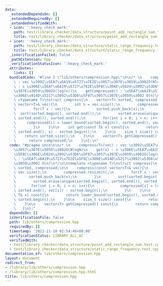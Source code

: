 ```yaml
---
data:
  _extendedDependsOn: []
  _extendedRequiredBy: []
  _extendedVerifiedWith:
  - icon: ':heavy_check_mark:'
    path: test/library_checker/data_structure/point_add_rectangle_sum.test.cpp
    title: test/library_checker/data_structure/point_add_rectangle_sum.test.cpp
  - icon: ':heavy_check_mark:'
    path: test/library_checker/data_structure/static_range_frequency.test.cpp
    title: test/library_checker/data_structure/static_range_frequency.test.cpp
  _isVerificationFailed: false
  _pathExtension: hpp
  _verificationStatusIcon: ':heavy_check_mark:'
  attributes:
    links: []
  bundledCode: "#line 2 \"lib/others/compression.hpp\"\n\n/* \n    compress<T>(vec)\
    \ : vec \u3092\u5EA7\u6A19\u5727\u7E2E\u3057\u307E\u3059\u3002O(NlogN)\n    get(x)\
    \ : x \u306E\u5EA7\u6A19\u5727\u7E2E\u5F8C\u306E\u5024\u3092\u53D6\u5F97\u3057\
    \u307E\u3059\u3002O(log(n))\n    getCompressed() : \u5EA7\u6A19\u5727\u7E2E\u5F8C\
    \u306E\u914D\u5217\u3092\u53D6\u5F97\u3057\u307E\u3059\u3002 O(n)\n*/\n\ntemplate\
    \ <typename T>\nstruct compress{\n    vector<T> sorted, compressed;\n\n    compress(const\
    \ vector<T>& vec){\n        int n = vec.size();\n        compressed.resize(n);\n\
    \        for(T x : vec){\n            sorted.push_back(x);\n        }\n      \
    \  sort(sorted.begin(), sorted.end());\n        sorted.erase(unique(sorted.begin(),\
    \ sorted.end()), sorted.end());\n        for(int i = 0; i < n; i++){\n       \
    \     compressed[i] = lower_bound(sorted.begin(), sorted.end(), vec[i]) - sorted.begin();\n\
    \        }\n    }\n\n    int get(const T& x) const{\n        return lower_bound(sorted.begin(),\
    \ sorted.end(), x) - sorted.begin();\n    }\n\n    size_t size() const{\n    \
    \    return sorted.size();\n    }\n\n    vector<T> getCompressed() const{\n  \
    \      return compressed;\n    }\n};\n"
  code: "#pragma once\n\n/* \n    compress<T>(vec) : vec \u3092\u5EA7\u6A19\u5727\u7E2E\
    \u3057\u307E\u3059\u3002O(NlogN)\n    get(x) : x \u306E\u5EA7\u6A19\u5727\u7E2E\
    \u5F8C\u306E\u5024\u3092\u53D6\u5F97\u3057\u307E\u3059\u3002O(log(n))\n    getCompressed()\
    \ : \u5EA7\u6A19\u5727\u7E2E\u5F8C\u306E\u914D\u5217\u3092\u53D6\u5F97\u3057\u307E\
    \u3059\u3002 O(n)\n*/\n\ntemplate <typename T>\nstruct compress{\n    vector<T>\
    \ sorted, compressed;\n\n    compress(const vector<T>& vec){\n        int n =\
    \ vec.size();\n        compressed.resize(n);\n        for(T x : vec){\n      \
    \      sorted.push_back(x);\n        }\n        sort(sorted.begin(), sorted.end());\n\
    \        sorted.erase(unique(sorted.begin(), sorted.end()), sorted.end());\n \
    \       for(int i = 0; i < n; i++){\n            compressed[i] = lower_bound(sorted.begin(),\
    \ sorted.end(), vec[i]) - sorted.begin();\n        }\n    }\n\n    int get(const\
    \ T& x) const{\n        return lower_bound(sorted.begin(), sorted.end(), x) -\
    \ sorted.begin();\n    }\n\n    size_t size() const{\n        return sorted.size();\n\
    \    }\n\n    vector<T> getCompressed() const{\n        return compressed;\n \
    \   }\n};"
  dependsOn: []
  isVerificationFile: false
  path: lib/others/compression.hpp
  requiredBy: []
  timestamp: '2022-11-10 02:54:46+09:00'
  verificationStatus: LIBRARY_ALL_AC
  verifiedWith:
  - test/library_checker/data_structure/point_add_rectangle_sum.test.cpp
  - test/library_checker/data_structure/static_range_frequency.test.cpp
documentation_of: lib/others/compression.hpp
layout: document
redirect_from:
- /library/lib/others/compression.hpp
- /library/lib/others/compression.hpp.html
title: lib/others/compression.hpp
---
```

